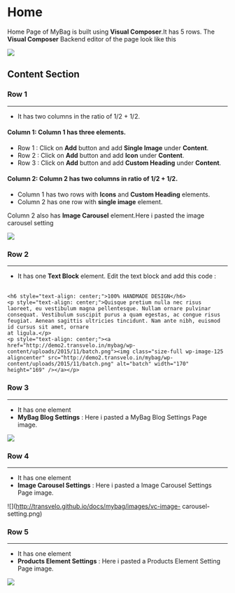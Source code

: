 # Home

Home Page of MyBag is built using **Visual Composer**.It has 5 rows. The **Visual Composer** Backend editor of the page look like this

![](http://transvelo.github.io/docs/mybag/images/vc-home-setting.png)

## Content Section

### Row 1
---
* It has two columns in the ratio of 1/2 + 1/2.

#### Column 1: Column 1 has three elements.
* Row 1 : Click on **Add** button and add **Single Image** under **Content**.
* Row 2 : Click on **Add** button and add **Icon** under **Content**.
* Row 3 : Click on **Add** button and add **Custom Heading** under **Content**.


#### Column 2: Column 2 has two columns in ratio of 1/2 + 1/2.

  *  Column 1 has two rows with **Icons** and **Custom Heading** elements.
  *  Column 2 has one row with **single image** element.


Column 2 also has **Image Carousel** element.Here i pasted the image carousel setting

![](http://transvelo.github.io/docs/mybag/images/image-carousel-setting.png)

### Row 2
---
* It has one **Text Block** element. Edit the text block and add this code :<br/><br/>

```
<h6 style="text-align: center;">100% HANDMADE DESIGN</h6>
<p style="text-align: center;">Quisque pretium nulla nec risus laoreet, eu vestibulum magna pellentesque. Nullam ornare pulvinar consequat. Vestibulum suscipit purus a quam egestas, ac congue risus feugiat. Aenean sagittis ultricies tincidunt. Nam ante nibh, euismod id cursus sit amet, ornare
at ligula.</p>
<p style="text-align: center;"><a href="http://demo2.transvelo.in/mybag/wp-content/uploads/2015/11/batch.png"><img class="size-full wp-image-125 aligncenter" src="http://demo2.transvelo.in/mybag/wp-content/uploads/2015/11/batch.png" alt="batch" width="170" height="169" /></a></p>

```

### Row 3
---
* It has one element
* **MyBag Blog Settings** : Here i pasted a MyBag Blog Settings Page image.

![](http://transvelo.github.io/docs/mybag/images/vc-mybag-blog-setting.png)

### Row 4
---
* It has one element
* **Image Carousel Settings** : Here i pasted a Image Carousel Settings Page image.

![](http://transvelo.github.io/docs/mybag/images/vc-image- carousel-setting.png)

### Row 5
---
* It has one element
* **Products Element Settings** : Here i pasted a Products Element Setting Page image.

![](http://transvelo.github.io/docs/mybag/images/vc-products-element-setting.png)


